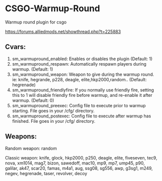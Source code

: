 # CSGO-Warmup-Round
Warmup round plugin for csgo

https://forums.alliedmods.net/showthread.php?t=225883

## Cvars:

1. sm_warmupround_enabled: Enables or disables the plugin (Default: 1)
2. sm_warmupround_respawn: Automatically respawn players during warmup. (Default: 1)
3. sm_warmupround_weapon: Weapon to give during the warmup round. ie: knife, hegrande, p228, deagle, elite,hkp2000,random.. (Default: hegrenade)
4. sm_warmupround_friendlyfire: If you normally use friendly fire, setting this to 1 will disable friendly fire before warmup, and re-enable it after warmup. (Default: 0)
5. sm_warmupround_preexec: Config file to execute prior to warmup starting. File goes in your /cfg/ directory.
6. sm_warmupround_postexec: Config file to execute after warmup has finished. File goes in your /cfg/ directory.

## Weapons:

Random weapon: random

Classic weapon: knife, glock, hkp2000, p250, deagle, elite, fiveseven, tec9, nova, xm1014, mag7, bizon, sawedoff, mac10, mp9, mp7, ump45, p90, galilar, ak47, scar20, famas, m4a1, aug, ssg08, sg556, awp, g3sg1, m249, negev, hegrenade, taser, revolver, decoy
